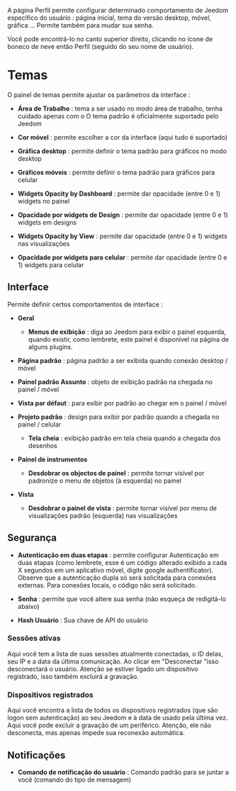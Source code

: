 A página Perfil permite configurar determinado comportamento de
Jeedom específico do usuário : página inicial, tema do
versão desktop, móvel, gráfica ... Permite
também para mudar sua senha.

Você pode encontrá-lo no canto superior direito, clicando no ícone de boneco de neve
então Perfil (seguido do seu nome de usuário).

Temas 
======

O painel de temas permite ajustar os parâmetros da interface :

-   **Área de Trabalho** : tema a ser usado no modo área de trabalho, tenha cuidado apenas com o
    O tema padrão é oficialmente suportado pelo Jeedom

-   **Cor móvel** : permite escolher a cor da interface
    (aqui tudo é suportado)

-   **Gráfica desktop** : permite definir o tema padrão para
    gráficos no modo desktop

-   **Gráficos móveis** : permite definir o tema padrão para
    gráficos para celular

-   **Widgets Opacity by Dashboard** : permite dar opacidade
    (entre 0 e 1) widgets no painel

-   **Opacidade por widgets de Design** : permite dar opacidade
    (entre 0 e 1) widgets em designs

-   **Widgets Opacity by View** : permite dar opacidade (entre
    0 e 1) widgets nas visualizações

-   **Opacidade por widgets para celular** : permite dar opacidade
    (entre 0 e 1) widgets para celular

Interface 
---------

Permite definir certos comportamentos de interface :

-   **Geral**

    -   **Menus de exibição** : diga ao Jeedom para exibir o painel
        esquerda, quando existir, como lembrete, este painel é
        disponível na página de alguns plugins.

-   **Página padrão** : página padrão a ser exibida quando
    conexão desktop / móvel

-   **Painel padrão Assunto** : objeto de exibição padrão
    na chegada no painel / móvel

-   **Vista par défaut** : para exibir por padrão ao chegar em
    o painel / móvel

-   **Projeto padrão** : design para exibir por padrão quando
    a chegada no painel / celular

    -   **Tela cheia** : exibição padrão em tela cheia quando
        a chegada dos desenhos
        
-   **Painel de instrumentos**

    -   **Desdobrar os objectos de painel** : permite tornar visível por
        padronize o menu de objetos (à esquerda) no painel

-   **Vista**

    -   **Desdobrar o painel de vista** : permite tornar visível por
        menu de visualizações padrão (esquerda) nas visualizações

Segurança 
--------

-   **Autenticação em duas etapas** : permite configurar
    Autenticação em duas etapas (como lembrete, esse é um código alterado
    exibido a cada X segundos em um aplicativo móvel, digite
    google authentificator). Observe que a autenticação dupla só será solicitada para conexões externas. Para conexões locais, o código não será solicitado.

-   **Senha** : permite que você altere sua senha (não
    esqueça de redigitá-lo abaixo)

-   **Hash Usuário** : Sua chave de API do usuário

### Sessões ativas 

Aqui você tem a lista de suas sessões atualmente conectadas, o ID delas,
seu IP e a data da última comunicação. Ao clicar em
"Desconectar "isso desconectará o usuário. Atenção se estiver ligado
um dispositivo registrado, isso também excluirá a gravação.

### Dispositivos registrados 

Aqui você encontra a lista de todos os dispositivos registrados (que são
logon sem autenticação) ao seu Jeedom e à data de
usado pela última vez. Aqui você pode excluir a gravação de um
periférico. Atenção, ele não desconecta, mas apenas impede
sua reconexão automática.

Notificações 
-------------

-   **Comando de notificação do usuário** : Comando padrão para
    se juntar a você (comando do tipo de mensagem)


